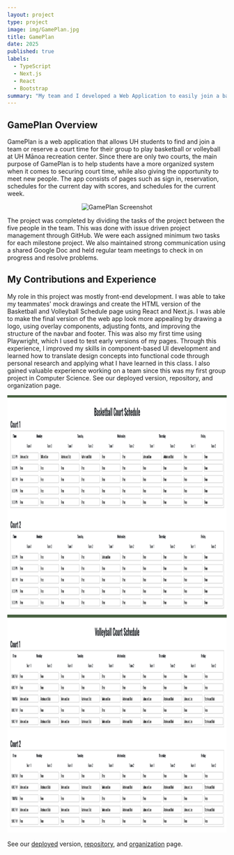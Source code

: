```yaml
---
layout: project
type: project
image: img/GamePlan.jpg
title: GamePlan
date: 2025
published: true
labels:
  - TypeScript
  - Next.js
  - React
  - Bootstrap
summary: "My team and I developed a Web Application to easily join a basketball or volleyball team and reserve a court time at the UH Recreation Center."
---
```

## GamePlan Overview
GamePlan is a web application that allows UH students to find and join a team or reserve a court time for their group to play basketball or volleyball at UH Mānoa recreation center. Since there are only two courts, the main purpose of GamePlan is to help students have a more organized system when it comes to securing court time, while also giving the opportunity to meet new people. The app consists of pages such as sign in, reservation, schedules for the current day with scores, and schedules for the current week. 

<p align="center">
  <img src="../img/homepage.png" alt="GamePlan Screenshot" width="800" height="500"/>
</p>

The project was completed by dividing the tasks of the project between the five people in the team. This was done with issue driven project management through GitHub. We were each assigned minimum two tasks for each milestone project. We also maintained strong communication using a shared Google Doc and held regular team meetings to check in on progress and resolve problems.

## My Contributions and Experience
My role in this project was mostly front-end development. I was able to take my teammates' mock drawings and create the HTML version of the Basketball and Volleyball Schedule page using React and Next.js. I was able to make the final version of the web app look more appealing by drawing a logo, using overlay components, adjusting fonts, and improving the structure of the navbar and footer. This was also my first time using Playwright, which I used to test early versions of my pages. Through this experience, I improved my skills in component-based UI development and learned how to translate design concepts into functional code through personal research and applying what I have learned in this class. I also gained valuable experience working on a team since this was my first group project in Computer Science. 
See our deployed version, repository, and organization page.  

<div align="center">
  <img src="../img/basketball.png" alt="Basketball Court Schedule" width="600" height="500" style="margin-right: 10px;"/>
  <img src="../img/volleyball.png" alt="Volleyball Court Schedule" width="600" height="500"/>
</div>

See our [deployed](https://gameplanz.vercel.app/) version, [repository](https://github.com/TheC-es/GamePlan), and [organization](https://thec-es.github.io/) page.  
